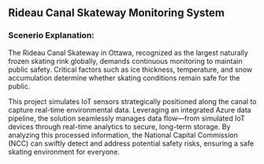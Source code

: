 ## Rideau Canal Skateway Monitoring System

### Scenerio Explanation:

The Rideau Canal Skateway in Ottawa, recognized as the largest naturally frozen skating rink globally,
demands continuous monitoring to maintain public safety. Critical factors such as ice thickness, temperature, 
and snow accumulation determine whether skating conditions remain safe for the public.

This project simulates IoT sensors strategically positioned along the canal to capture real-time environmental data. 
Leveraging an integrated Azure data pipeline, the solution seamlessly manages data flow—from simulated IoT devices through real-time analytics to secure, long-term storage.
By analyzing this processed information, the National Capital Commission (NCC) can swiftly detect and address potential safety risks, ensuring a safe skating environment for everyone.


